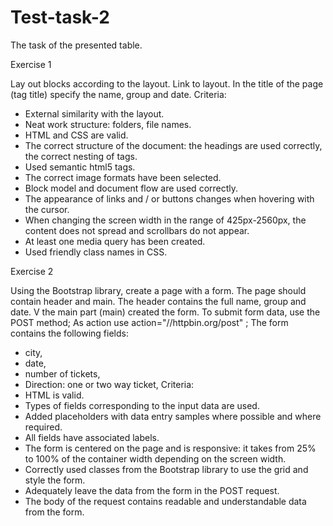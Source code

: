 # Test-task-2
The task of the presented table.

Exercise 1

Lay out blocks according to the layout. Link to layout. In the title of the page (tag title) specify the name, group and date.
Criteria:
+ External similarity with the layout.
+ Neat work structure: folders, file names.
+ HTML and CSS are valid.
+ The correct structure of the document: the headings are used correctly, the correct nesting of tags.
+ Used semantic html5 tags.
+ The correct image formats have been selected.
+ Block model and document flow are used correctly.
+ The appearance of links and / or buttons changes when hovering with the cursor.
+ When changing the screen width in the range of 425px-2560px, the content does not spread and scrollbars do not appear.
+ At least one media query has been created.
+ Used friendly class names in CSS.


Exercise 2

Using the Bootstrap library, create a page with a form. The page should contain header and main. The header contains the full name, group and date. V
the main part (main) created the form.
To submit form data, use the POST method;
As action use action="//httpbin.org/post" ;
The form contains the following fields:
+ city,
+ date,
+ number of tickets,
+ Direction: one or two way ticket,
Criteria:
+ HTML is valid.
+ Types of fields corresponding to the input data are used.
+ Added placeholders with data entry samples where possible and where required.
+ All fields have associated labels.
+ The form is centered on the page and is responsive: it takes from 25% to 100% of the container width depending on the screen width.
+ Correctly used classes from the Bootstrap library to use the grid and style the form.
+ Adequately leave the data from the form in the POST request.
+ The body of the request contains readable and understandable data from the form.
